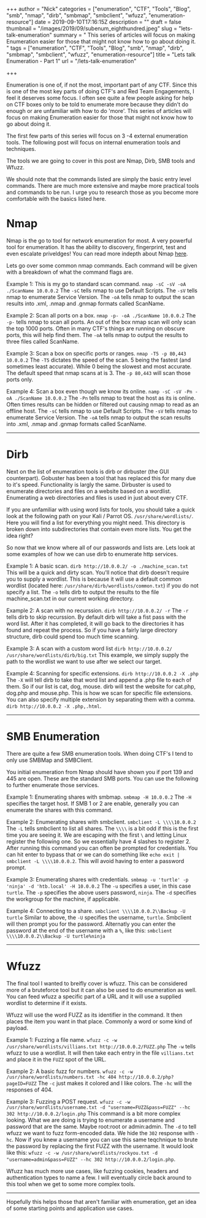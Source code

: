 +++
author = "Nick"
categories = ["enumeration", "CTF", "Tools", "Blog", "smb", "nmap", "dirb", "smbmap", "smbclient", "wfuzz", "enumeration-resource"]
date = 2019-09-10T17:16:15Z
description = ""
draft = false
thumbnail = "/images/2019/09/subenum_eighthundred.jpeg"
slug = "lets-talk-enumeration"
summary = " This series of articles will  focus on making Enumeration easier for those that might not know how to go about doing it. "
tags = ["enumeration", "CTF", "Tools", "Blog", "smb", "nmap", "dirb", "smbmap", "smbclient", "wfuzz", "enumeration-resource"]
title = "Lets talk Enumeration - Part 1"
url = "/lets-talk-enumeration"

+++


Enumeration is one of, if not the most, important part of any CTF. Since this is one of the most key parts of doing CTF's and Red Team Engagements, I feel it deserves some focus. I often see quite a few people asking for help on CTF boxes only to be told to enumerate more because they didn't do enough or are unfamiliar with how to do 'more'. This series of articles will  focus on making Enumeration easier for those that might not know how to go about doing it.

The first few parts of this series will focus on 3 -4 external enumeration tools. The following post will focus on internal enumeration tools and techniques.

The tools we are going to cover in this post are Nmap, Dirb, SMB tools and Wfuzz.

We should note that the commands listed are simply the basic entry level commands. There are much more extensive and maybe more practical tools and commands to be run. I urge you to research those as you become more comfortable with the basics listed here.

# Nmap
Nmap is the go to tool for network enumeration for most. A very powerful tool for enumeration. It has the ability to discovery, fingerprint, test and even escalate priveldges! You can read more indepth about Nmap [here](https://nmap.org/book/man.html). 

Lets go over some common nmap commands. Each command will be given with a breakdown of what the command flags are.

Example 1: This is my go to standard scan command.
```nmap -sC -sV -oA ./ScanName 10.0.0.2```
The ```-sC``` tells nmap to use Default Scripts.
The ```-sV``` tells nmap to enumerate Service Version.
The ```-oA``` tells nmap to output the scan results into .xml, .nmap and .gnmap formats called ScanName.

Example 2: Scan all ports on a box.
```nmap -p- -oA ./ScanName 10.0.0.2```
The ```-p-``` tells nmap to scan all ports. An out of the box nmap scan will only scan the top 1000 ports. Often in many CTF's things are running on obscure ports, this will help find them.
The ```-oA``` tells nmap to output the results to three files called ScanName.

Example 3: Scan a box on specific ports or ranges.
```nmap -T5 -p 80,443 10.0.0.2```
The ```-T5``` dictates the speed of the scan. 5 being the fastest (and sometimes least accurate). While 0 being the slowest and most accurate. The default speed that nmap scans at is 3.
The ```-p 80,443``` will scan those ports only.

Example 4: Scan a box even though we know its online.
```namp -sC -sV -Pn -oA ./ScanName 10.0.0.2```
The ```-Pn``` tells nmap to treat the host as its is online. Often times results can be hidden or filtered out causing nmap to read as an offline host.
The ```-sC``` tells nmap to use Default Scripts.
The ```-sV``` tells nmap to enumerate Service Version.
The ```-oA``` tells nmap to output the scan results into .xml, .nmap and .gnmap formats called ScanName.

---

# Dirb
Next on the list of enumeration tools is dirb or dirbuster (the GUI counterpart). Gobuster has been a tool that has replaced this for many due to it's speed. Functionality is largly the same. Dirbuster is used to enumerate directories and files on a website based on a wordlist. Enumerating a web directories and files is used in just about every CTF.

If you are unfamiliar with using word lists for tools, you should take a quick look at the following path on your Kali / Parrot OS. ```/usr/share/wordlists/```. Here you will find a list for everything you might need. This directory is broken down into subdirectories that contain even more lists. You get the idea right? 

So now that we know where all of our passwords and lists are. Lets look at some examples of how we can use dirb to enumerate http services.

Example 1: A basic scan.
```dirb http://10.0.0.2/ -o ./machine_scan.txt```
This will be a quick and dirty scan. You'll notice that dirb doesn't require you to supply a wordlist. This is because it will use a default common wordlist (located here: ```/usr/share/dirb/wordlists/common.txt```) if you do not specify a list.
The ```-o``` tells dirb to output the results to the file machine_scan.txt in our current working directory.

Example 2: A scan with no recurssion.
```dirb http://10.0.0.2/ -r```
The ```-r``` tells dirb to skip recurssion. By default dirb will take a fist pass with the word list. After it has completed, it will go back to the directories it has found and repeat the process. So if you have a fairly large directory structure, dirb could spend too much time scanning.

Example 3: A scan with a custom word list
```dirb http://10.0.0.2/ /usr/share/wordlists/dirb/big.txt```
This example, we simply supply the path to the wordlist we want to use after we select our target.

Example 4: Scanning for specific extensions.
```dirb http://10.0.0.2 -X .php```
The ```-X``` will tell dirb to take that word list and append a .php file to each of them. So if our list is cat, dog, mouse. dirb will test the website for cat.php, dog.php and mouse.php. This is how we scan for specific file extensions. You can also specify multiple extension by separating them with a comma. ```dirb http://10.0.0.2 -X .php,.html```.

---

# SMB Enumeration
There are quite a few SMB enumeration tools. When doing CTF's I tend to only use SMBMap and SMBClient.

You initial enumeration from Nmap should have shown you if port 139 and 445 are open. These are the standard SMB ports. You can use the following to further enumerate those services.

Example 1: Enumerating shares with smbmap.
```smbmap -H 10.0.0.2```
The ```-H``` specifies the target host. If SMB 1 or 2 are enable, generally you can enumerate the shares with this command.

Example 2: Enumerating shares with smbclient.
```smbclient -L \\\\10.0.0.2```
The ```-L``` tells smbclient to list all shares.
The ```\\\\``` is a bit odd if this is the first time you are seeing it. We are escaping with the first ```\``` and letting Linux register the following one. So we essentially have 4 slashes to register 2.
After running this command you can often be prompted for credentials. You can hit enter to bypass that or we can do something like ```echo exit | smbclient -L \\\\10.0.0.2```. This will avoid having to enter a password prompt.

Example 3: Enumerating shares with credentials.
```smbmap -u 'turtle' -p 'ninja' -d 'htb.local' -H 10.0.0.2```
The ```-u``` specifies a user, in this case ```turtle```.
The ```-p``` specifies the above users password, ```ninja```.
The ```-d``` specifies the workgroup for the machine, if applicable.

Example 4: Connecting to a share.
```smbclient \\\\10.0.0.2\\Backup -U turtle```
Similar to above, the ```-U``` specifies the username, ```turtle```.
Smbclient will then prompt you for the password. Alternatly you can enter the password at the end of the username with a ```%```, like this: ```smbclient \\\\10.0.0.2\\Backup -U turtle%ninja```

---

# Wfuzz
The final tool I wanted to breifly cover is wfuzz. This can be considered more of a bruteforce tool but it can also be used to do enumeration as well. You can feed wfuzz a specific part of a URL and it will use a supplied wordlist to determine if it exists.

Wfuzz will use the word FUZZ as its identifier in the command. It then places the item you want in that place. Commonly a word or some kind of payload.

Example 1: Fuzzing a file name.
```wfuzz -c -w /usr/share/wordlists/villians.txt http://10.0.0.2/FUZZ.php```
The ```-w``` tells wfuzz to use a wordlist. It will then take each entry in the file ```villians.txt``` and place it in the ```FUZZ``` spot of the URL.

Example 2: A basic fuzz for numbers.
```wfuzz -c -w /usr/share/wordlists/numbers.txt -hc 404 http://10.0.0.2/php?pageID=FUZZ```
The ```-c``` just makes it colored and I like colors.
The ```-hc``` will the responses of 404.

Example 3: Fuzzing a POST request.
```wfuzz -c -w /usr/share/wordlists/username.txt -d "username=FUZZ&pass=FUZZ" --hc 302 http://10.0.0.2/login.php```
This command is a bit more complex looking. What we are doing is trying to enumerate a username and password that are the same. Maybe root:root or admin:admin.
The ```-d``` to tell wfuzz we want to fuzz form-encoded data.
We hide the ```302``` response with ```-hc```.
Now if you knew a username you can use this same teqchnique to brute the password by replacing the first FUZZ with the username. It would look like this: 
```wfuzz -c -w /usr/share/wordlists/rockyou.txt -d "username=admin&pass=FUZZ" --hc 302 http://10.0.0.2/login.php```.

Wfuzz has much more use cases, like fuzzing cookies, headers and authentication types to name a few. I will eventually circle back around to this tool when we get to some more complex tools.

---

Hopefully this helps those that aren't familiar with enumeration, get an idea of some starting points and application use cases.





